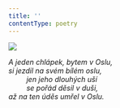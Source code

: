 ```yaml
---
title: ''
contentType: poetry
---
```


<section>

![](../Images/031.jpg)

_A jeden chlápek, bytem v Oslu,  
si jezdil na svém bílém oslu,  
         jen jeho dlouhých uší  
         se pořád děsil v duši,  
až na ten úděs umřel v Oslu._

</section>
